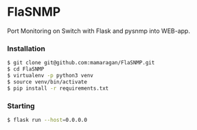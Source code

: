 # FlaSNMP
Port Monitoring on Switch with Flask and pysnmp into WEB-app.

### Installation
```sh
$ git clone git@github.com:mamaragan/FlaSNMP.git
$ cd FlaSNMP
$ virtualenv -p python3 venv
$ source venv/bin/activate
$ pip install -r requirements.txt
```

### Starting
```sh
$ flask run --host=0.0.0.0
```